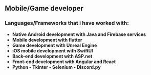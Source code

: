 ## **Mobile/Game developer**
### **Languages/Frameworks that i have worked with:**
-  **Native Android development with Java and Firebase services**
-  **Mobile development with flutter**
-  **Game development with Unreal Engine**
-  **iOS mobile development with SwiftUI**
- **Back-end development with ASP.net**
- **Front-end development with Angular and React**
- **Python - Tkinter - Selenium - Discord.py**
